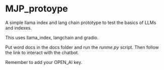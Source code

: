# MJP_protoype
A simple llama index and lang chain prototype to test the basics of LLMs and indexes.

This uses llama_index, langchain and gradio.

Put word docs in the docs folder and run the _runme.py_ script. Then follow the link to interact with the chatbot.

Remember to add your OPEN_AI key.

